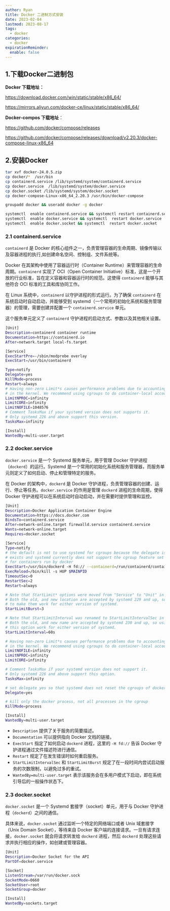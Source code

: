 ```yaml
---
author: Ryan
title: Docker 二进制方式安装
date: 2023-02-04
lastmod: 2023-08-17
tags:
  - docker
categories:
  - docker
expirationReminder:
  enable: false
---
```




## 1.下载Docker二进制包



**Docker 下载地址：**

https://download.docker.com/win/static/stable/x86_64/

https://mirrors.aliyun.com/docker-ce/linux/static/stable/x86_64/



**Docker-compos 下载地址**：

https://github.com/docker/compose/releases

https://github.com/docker/compose/releases/download/v2.20.3/docker-compose-linux-x86_64

## 2.安装Docker

```bash
tar xvf docker-24.0.5.zip
cp docker/*  /usr/bin
cp containerd.service /lib/systemd/system/containerd.service
cp docker.service  /lib/systemd/system/docker.service
cp docker.socket /lib/systemd/system/docker.socket
cp docker-compose-Linux-x86_64_2.20.3 /usr/bin/docker-compose

groupadd docker && useradd docker -g docker

systemctl  enable containerd.service && systemctl restart containerd.service
systemctl  enable docker.service && systemctl  restart docker.service
systemctl  enable docker.socket && systemctl  restart docker.socket 
```



### 2.1 containerd.service

`containerd` 是 Docker 的核心组件之一，负责管理容器的生命周期、镜像传输以及容器进程的执行,如创建命名空间、控制组、文件系统等。

Docker 在其架构中使用了容器运行时（Container Runtime）来管理容器的生命周期。`containerd` 实现了 OCI（Open Container Initiative）标准，这是一个开放的行业标准，旨在定义容器和容器运行时的规范。这使得 `containerd` 能够与其他符合 OCI 标准的工具和库协同工作。



在 Linux 系统中，`containerd` 以守护进程的形式运行。为了确保 `containerd` 在系统启动时自动启动，并能够受到 systemd（一个常用的初始化系统和服务管理器）的管理，需要创建并配置一个 `containerd.service` 单元。

这个服务单元定义了 `containerd` 守护进程的启动方式、参数以及其他相关设置。

```bash
[Unit]
Description=containerd container runtime
Documentation=https://containerd.io
After=network.target local-fs.target

[Service]
ExecStartPre=-/sbin/modprobe overlay
ExecStart=/usr/bin/containerd

Type=notify
Delegate=yes
KillMode=process
Restart=always
# Having non-zero Limit*s causes performance problems due to accounting overhead
# in the kernel. We recommend using cgroups to do container-local accounting.
LimitNPROC=infinity
LimitCORE=infinity
LimitNOFILE=1048576
# Comment TasksMax if your systemd version does not supports it.
# Only systemd 226 and above support this version.
TasksMax=infinity

[Install]
WantedBy=multi-user.target
```



### 2.2 docker.service

`docker.service` 是一个 Systemd 服务单元，用于管理 Docker 守护进程（`dockerd`）的运行。Systemd 是一个常用的初始化系统和服务管理器，而服务单元则定义了如何启动、停止和管理特定的服务。

在 Docker 的架构中，`dockerd` 是 Docker 守护进程，负责管理容器的创建、运行、停止等任务。`docker.service` 的作用是管理 `dockerd` 进程的生命周期，使得 Docker 守护进程可以在系统启动时自动启动，并在需要时提供管理和监控。

```bash
[Unit]
Description=Docker Application Container Engine
Documentation=https://docs.docker.com
BindsTo=containerd.service
After=network-online.target firewalld.service containerd.service
Wants=network-online.target
Requires=docker.socket

[Service]
Type=notify
# the default is not to use systemd for cgroups because the delegate issues still
# exists and systemd currently does not support the cgroup feature set required
# for containers run by docker
ExecStart=/usr/bin/dockerd -H fd:// --containerd=/run/containerd/containerd.sock
ExecReload=/bin/kill -s HUP $MAINPID
TimeoutSec=0
RestartSec=2
Restart=always

# Note that StartLimit* options were moved from "Service" to "Unit" in systemd 229.
# Both the old, and new location are accepted by systemd 229 and up, so using the old location
# to make them work for either version of systemd.
StartLimitBurst=3

# Note that StartLimitInterval was renamed to StartLimitIntervalSec in systemd 230.
# Both the old, and new name are accepted by systemd 230 and up, so using the old name to make
# this option work for either version of systemd.
StartLimitInterval=60s

# Having non-zero Limit*s causes performance problems due to accounting overhead
# in the kernel. We recommend using cgroups to do container-local accounting.
LimitNOFILE=infinity
LimitNPROC=infinity
LimitCORE=infinity

# Comment TasksMax if your systemd version does not support it.
# Only systemd 226 and above support this option.
TasksMax=infinity

# set delegate yes so that systemd does not reset the cgroups of docker containers
Delegate=yes

# kill only the docker process, not all processes in the cgroup
KillMode=process

[Install]
WantedBy=multi-user.target
```



- `Description` 提供了关于服务的简要描述。
- `Documentation` 可以提供指向 Docker 文档的链接。
- `ExecStart` 指定了如何启动 `dockerd` 进程，这里的 `-H fd://` 告诉 Docker 守护进程通过文件描述符进行通信。
- `Restart` 规定了在发生错误时如何重启服务。
- `StartLimitIntervalSec` 和 `StartLimitBurst` 规定了在一段时间内尝试启动服务的次数限制，以避免过多的重试。
- `WantedBy=multi-user.target` 表示该服务会在多用户模式下启动，即在系统引导后的一般操作状态下。





### 2.3 docker.socket

`docker.socket` 是一个 Systemd 套接字（socket）单元，用于与 Docker 守护进程（`dockerd`）之间的通信。

具体来说，`docker.socket` 通过监听一个特定的网络端口或者 Unix 域套接字（Unix Domain Socket），等待来自 Docker 客户端的连接请求。一旦有请求连接，`docker.socket` 就会将请求转发给 `dockerd` 进程，然后 `dockerd` 处理这些请求并执行相应的操作，如创建或管理容器。

```bash
[Unit]
Description=Docker Socket for the API
PartOf=docker.service

[Socket]
ListenStream=/var/run/docker.sock
SocketMode=0660
SocketUser=root
SocketGroup=docker

[Install]
WantedBy=sockets.target
```







